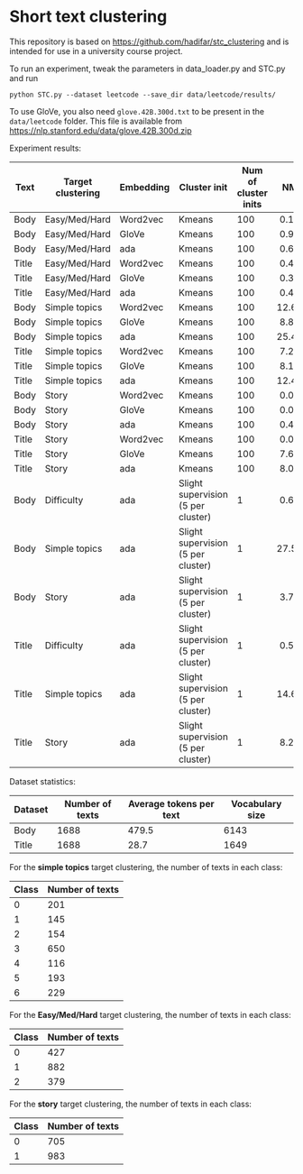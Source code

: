 # Short text clustering

This repository is based on https://github.com/hadifar/stc_clustering
and is intended for use in a university course project.

To run an experiment, tweak the parameters in data_loader.py and STC.py and run
```commandline
python STC.py --dataset leetcode --save_dir data/leetcode/results/
```

To use GloVe, you also need `glove.42B.300d.txt` to be present in the `data/leetcode`
folder. This file is available from https://nlp.stanford.edu/data/glove.42B.300d.zip

Experiment results:

| Text  | Target clustering | Embedding | Cluster init                       | Num of cluster inits |  NMI  |  ACC  |
|-------|-------------------|-----------|------------------------------------|----------------------|:-----:|:-----:|
| Body  | Easy/Med/Hard     | Word2vec  | Kmeans                             | 100                  | 0.1%  | 45.1% |
| Body  | Easy/Med/Hard     | GloVe     | Kmeans                             | 100                  | 0.9%  | 40.4% |
| Body  | Easy/Med/Hard     | ada       | Kmeans                             | 100                  | 0.6%  | 39.6% |
| Title | Easy/Med/Hard     | Word2vec  | Kmeans                             | 100                  | 0.4%  | 37.3% |
| Title | Easy/Med/Hard     | GloVe     | Kmeans                             | 100                  | 0.3%  | 38.0% |
| Title | Easy/Med/Hard     | ada       | Kmeans                             | 100                  | 0.4%  | 37.2% |
| Body  | Simple topics     | Word2vec  | Kmeans                             | 100                  | 12.6% | 32.3% |
| Body  | Simple topics     | GloVe     | Kmeans                             | 100                  | 8.8%  | 25.9% |
| Body  | Simple topics     | ada       | Kmeans                             | 100                  | 25.4% | 44.9% |
| Title | Simple topics     | Word2vec  | Kmeans                             | 100                  | 7.2%  | 25.8% |
| Title | Simple topics     | GloVe     | Kmeans                             | 100                  | 8.1%  | 27.1% |
| Title | Simple topics     | ada       | Kmeans                             | 100                  | 12.4% | 33.2% |
| Body  | Story             | Word2vec  | Kmeans                             | 100                  | 0.0%  | 54.4% |
| Body  | Story             | GloVe     | Kmeans                             | 100                  | 0.0%  | 58.1% |
| Body  | Story             | ada       | Kmeans                             | 100                  | 0.4%  | 56.8% |
| Title | Story             | Word2vec  | Kmeans                             | 100                  | 0.0%  | 50.1% |
| Title | Story             | GloVe     | Kmeans                             | 100                  | 7.6%  | 66.4% |
| Title | Story             | ada       | Kmeans                             | 100                  | 8.0%  | 66.0% |
| Body  | Difficulty        | ada       | Slight supervision (5 per cluster) | 1                    | 0.6%  | 39.9% |
| Body  | Simple topics     | ada       | Slight supervision (5 per cluster) | 1                    | 27.5% | 44.7% |
| Body  | Story             | ada       | Slight supervision (5 per cluster) | 1                    | 3.7%  | 62.3% |
| Title | Difficulty        | ada       | Slight supervision (5 per cluster) | 1                    | 0.5%  | 38.5% |
| Title | Simple topics     | ada       | Slight supervision (5 per cluster) | 1                    | 14.6% | 36.2% |
| Title | Story             | ada       | Slight supervision (5 per cluster) | 1                    | 8.2%  | 66.1% |

Dataset statistics:

| Dataset | Number of texts | Average tokens per text | Vocabulary size |
|---------|-----------------|-------------------------|-----------------|
| Body    | 1688            | 479.5                   | 6143            |
| Title   | 1688            | 28.7                    | 1649            |

For the **simple topics** target clustering, the number of texts in each class:

| Class | Number of texts |
|-------|-----------------|
| 0     | 201             |
| 1     | 145             |
| 2     | 154             |
| 3     | 650             |
| 4     | 116             |
| 5     | 193             |
| 6     | 229             |

For the **Easy/Med/Hard** target clustering, the number of texts in each class:

| Class | Number of texts |
|-------|-----------------|
| 0     | 427             |
| 1     | 882             |
| 2     | 379             |

For the **story** target clustering, the number of texts in each class:

| Class | Number of texts |
|-------|-----------------|
| 0     | 705             |
| 1     | 983             |
